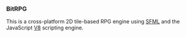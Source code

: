 
### BitRPG

This is a cross-platform 2D tile-based RPG engine using
[SFML](http://www.sfml-dev.org/) and the JavaScript
[V8](https://developers.google.com/v8/) scripting engine.
